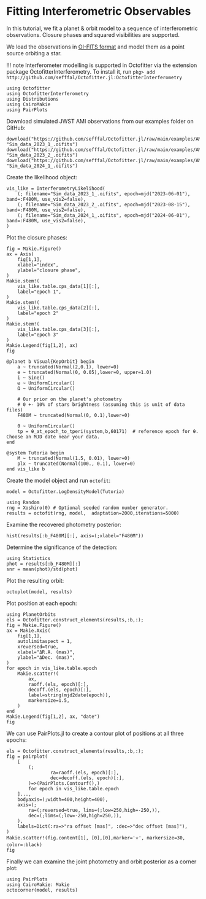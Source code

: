 # Fitting Interferometric Observables

In this tutorial, we fit a planet & orbit model to a sequence of interferometric observations.
Closure phases and squared visibilities are supported.

We load the observations in [OI-FITS format](https://github.com/emmt/OIFITS.jl) and model them as a point source orbiting a star.


!!! note
    Interferometer modelling is supported in Octofitter via the extension package OctofitterInterferometry. To install it, run 
    `pkg> add http://github.com/sefffal/Octofitter.jl:OctofitterInterferometry`


```@example 1
using Octofitter
using OctofitterInterferometry
using Distributions
using CairoMakie
using PairPlots
```

Download simulated JWST AMI observations from our examples folder on GitHub:
```@example 1
download("https://github.com/sefffal/Octofitter.jl/raw/main/examples/AMI_data/Sim_data_2023_1_.oifits", "Sim_data_2023_1_.oifits")
download("https://github.com/sefffal/Octofitter.jl/raw/main/examples/AMI_data/Sim_data_2023_2_.oifits", "Sim_data_2023_2_.oifits")
download("https://github.com/sefffal/Octofitter.jl/raw/main/examples/AMI_data/Sim_data_2024_1_.oifits", "Sim_data_2024_1_.oifits")
```

Create the likelihood object:
```@example 1
vis_like = InterferometryLikelihood(
    (; filename="Sim_data_2023_1_.oifits", epoch=mjd("2023-06-01"), band=:F480M, use_vis2=false),
    (; filename="Sim_data_2023_2_.oifits", epoch=mjd("2023-08-15"), band=:F480M, use_vis2=false),
    (; filename="Sim_data_2024_1_.oifits", epoch=mjd("2024-06-01"), band=:F480M, use_vis2=false),
)
```

Plot the closure phases:
```@example 1
fig = Makie.Figure()
ax = Axis(
    fig[1,1],
    xlabel="index",
    ylabel="closure phase",
)
Makie.stem!(
    vis_like.table.cps_data[1][:],
    label="epoch 1",
)
Makie.stem!(
    vis_like.table.cps_data[2][:],
    label="epoch 2"
)
Makie.stem!(
    vis_like.table.cps_data[3][:],
    label="epoch 3"
)
Makie.Legend(fig[1,2], ax)
fig
```

```@example 1
@planet b Visual{KepOrbit} begin
    a ~ truncated(Normal(2,0.1), lower=0)
    e ~ truncated(Normal(0, 0.05),lower=0, upper=1.0)
    i ~ Sine()
    ω ~ UniformCircular()
    Ω ~ UniformCircular()

    # Our prior on the planet's photometry
    # 0 +- 10% of stars brightness (assuming this is unit of data files)
    F480M ~ truncated(Normal(0, 0.1),lower=0)

    θ ~ UniformCircular()
    tp = θ_at_epoch_to_tperi(system,b,60171)  # reference epoch for θ. Choose an MJD date near your data.
end

@system Tutoria begin
    M ~ truncated(Normal(1.5, 0.01), lower=0)
    plx ~ truncated(Normal(100., 0.1), lower=0)
end vis_like b
```

Create the model object and run `octofit`:
```@example 1
model = Octofitter.LogDensityModel(Tutoria)

using Random
rng = Xoshiro(0) # Optional seeded random number generator.
results = octofit(rng, model,  adaptation=2000,iterations=5000)
```


Examine the recovered photometry posterior:
```@example 1
hist(results[:b_F480M][:], axis=(;xlabel="F480M"))
```

Determine the significance of the detection:
```@example 1
using Statistics
phot = results[:b_F480M][:]
snr = mean(phot)/std(phot)
```

Plot the resulting orbit:
```@example 1
octoplot(model, results)
```



Plot position at each epoch:
```@example 1
using PlanetOrbits
els = Octofitter.construct_elements(results,:b,:);
fig = Makie.Figure()
ax = Makie.Axis(
    fig[1,1],
    autolimitaspect = 1,
    xreversed=true,
    xlabel="ΔR.A. (mas)",
    ylabel="ΔDec. (mas)",
)
for epoch in vis_like.table.epoch
    Makie.scatter!(
        ax,
        raoff.(els, epoch)[:],
        decoff.(els, epoch)[:],
        label=string(mjd2date(epoch)),
        markersize=1.5,
    )
end
Makie.Legend(fig[1,2], ax, "date")
fig
```


We can use PairPlots.jl to create a contour plot of positions at all three epochs:
```@example 1
els = Octofitter.construct_elements(results,:b,:);
fig = pairplot(
    [
        (;
                ra=raoff.(els, epoch)[:],
                dec=decoff.(els, epoch)[:],
        )=>(PairPlots.Contourf(),)
        for epoch in vis_like.table.epoch
    ]...,
    bodyaxis=(;width=400,height=400),
    axis=(;
        ra=(;reversed=true, lims=(;low=250,high=-250,)),
        dec=(;lims=(;low=-250,high=250,)),
    ),
    labels=Dict(:ra=>"ra offset [mas]", :dec=>"dec offset [mas]"),
)
Makie.scatter!(fig.content[1], [0],[0],marker='⭐', markersize=30, color=:black)
fig
```

Finally we can examine the joint photometry and orbit posterior as a corner plot:
```@example 1
using PairPlots
using CairoMakie: Makie
octocorner(model, results)
```